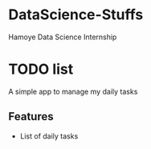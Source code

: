 # DataScience-Stuffs
Hamoye Data Science Internship


# TODO list
A simple app to manage my daily tasks

## Features
* List of daily tasks
